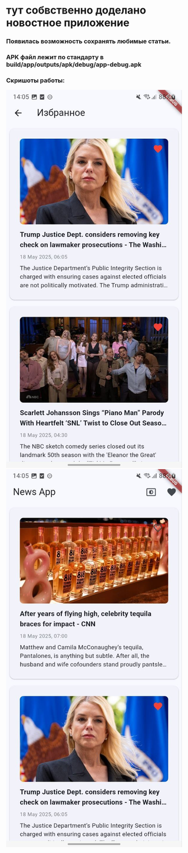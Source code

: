 # тут собвственно доделано новостное приложение
### Появилась возможность сохранять любимые статьи.
### APK файл лежит по стандарту в build/app/outputs/apk/debug/app-debug.apk
### Скришоты работы:

![Скриншот](../docs/dz2_1.jpg)
![Скриншот](../docs/dz2_2.jpg)


